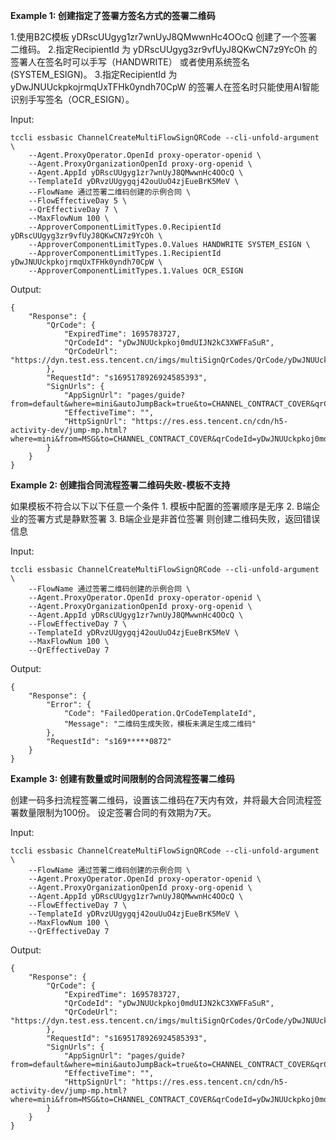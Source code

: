 **Example 1: 创建指定了签署方签名方式的签署二维码**

1.使用B2C模板 yDRscUUgyg1zr7wnUyJ8QMwwnHc4OOcQ 创建了一个签署二维码。
2.指定RecipientId 为 yDRscUUgyg3zr9vfUyJ8QKwCN7z9YcOh 的签署人在签名时可以手写（HANDWRITE） 或者使用系统签名 (SYSTEM_ESIGN)。
3.指定RecipientId 为 yDwJNUUckpkojrmqUxTFHk0yndh70CpW 的签署人在签名时只能使用AI智能识别手写签名（OCR_ESIGN）。

Input: 

```
tccli essbasic ChannelCreateMultiFlowSignQRCode --cli-unfold-argument  \
    --Agent.ProxyOperator.OpenId proxy-operator-openid \
    --Agent.ProxyOrganizationOpenId proxy-org-openid \
    --Agent.AppId yDRscUUgyg1zr7wnUyJ8QMwwnHc4OOcQ \
    --TemplateId yDRvzUUgygqj42ouUuO4zjEueBrK5MeV \
    --FlowName 通过签署二维码创建的示例合同 \
    --FlowEffectiveDay 5 \
    --QrEffectiveDay 7 \
    --MaxFlowNum 100 \
    --ApproverComponentLimitTypes.0.RecipientId yDRscUUgyg3zr9vfUyJ8QKwCN7z9YcOh \
    --ApproverComponentLimitTypes.0.Values HANDWRITE SYSTEM_ESIGN \
    --ApproverComponentLimitTypes.1.RecipientId yDwJNUUckpkojrmqUxTFHk0yndh70CpW \
    --ApproverComponentLimitTypes.1.Values OCR_ESIGN
```

Output: 
```
{
    "Response": {
        "QrCode": {
            "ExpiredTime": 1695783727,
            "QrCodeId": "yDwJNUUckpkoj0mdUIJN2kC3XWFFaSuR",
            "QrCodeUrl": "https://dyn.test.ess.tencent.cn/imgs/multiSignQrCodes/QrCode/yDwJNUUckpkoj0mdUIJN2kC3XWFFaSuR.png"
        },
        "RequestId": "s1695178926924585393",
        "SignUrls": {
            "AppSignUrl": "pages/guide?from=default&where=mini&autoJumpBack=true&to=CHANNEL_CONTRACT_COVER&qrCodeId=yDwJNUUckpkoj0mdUIJN2kC3XWFFaSuR&expiredTime=1695783727",
            "EffectiveTime": "",
            "HttpSignUrl": "https://res.ess.tencent.cn/cdn/h5-activity-dev/jump-mp.html?where=mini&from=MSG&to=CHANNEL_CONTRACT_COVER&qrCodeId=yDwJNUUckpkoj0mdUIJN2kC3XWFFaSuR&expiredTime=1695783727"
        }
    }
}
```

**Example 2: 创建指合同流程签署二维码失败-模板不支持**

如果模板不符合以下以下任意一个条件 1. 模板中配置的签署顺序是无序 2. B端企业的签署方式是静默签署 3. B端企业是非首位签署 则创建二维码失败，返回错误信息


Input: 

```
tccli essbasic ChannelCreateMultiFlowSignQRCode --cli-unfold-argument  \
    --FlowName 通过签署二维码创建的示例合同 \
    --Agent.ProxyOperator.OpenId proxy-operator-openid \
    --Agent.ProxyOrganizationOpenId proxy-org-openid \
    --Agent.AppId yDRscUUgyg1zr7wnUyJ8QMwwnHc4OOcQ \
    --FlowEffectiveDay 7 \
    --TemplateId yDRvzUUgygqj42ouUuO4zjEueBrK5MeV \
    --MaxFlowNum 100 \
    --QrEffectiveDay 7
```

Output: 
```
{
    "Response": {
        "Error": {
            "Code": "FailedOperation.QrCodeTemplateId",
            "Message": "二维码生成失败，模板未满足生成二维码"
        },
        "RequestId": "s169*****0872"
    }
}
```

**Example 3: 创建有数量或时间限制的合同流程签署二维码**

创建一码多扫流程签署二维码，设置该二维码在7天内有效，并将最大合同流程签署数量限制为100份。 设定签署合同的有效期为7天。


Input: 

```
tccli essbasic ChannelCreateMultiFlowSignQRCode --cli-unfold-argument  \
    --FlowName 通过签署二维码创建的示例合同 \
    --Agent.ProxyOperator.OpenId proxy-operator-openid \
    --Agent.ProxyOrganizationOpenId proxy-org-openid \
    --Agent.AppId yDRscUUgyg1zr7wnUyJ8QMwwnHc4OOcQ \
    --FlowEffectiveDay 7 \
    --TemplateId yDRvzUUgygqj42ouUuO4zjEueBrK5MeV \
    --MaxFlowNum 100 \
    --QrEffectiveDay 7
```

Output: 
```
{
    "Response": {
        "QrCode": {
            "ExpiredTime": 1695783727,
            "QrCodeId": "yDwJNUUckpkoj0mdUIJN2kC3XWFFaSuR",
            "QrCodeUrl": "https://dyn.test.ess.tencent.cn/imgs/multiSignQrCodes/QrCode/yDwJNUUckpkoj0mdUIJN2kC3XWFFaSuR.png"
        },
        "RequestId": "s1695178926924585393",
        "SignUrls": {
            "AppSignUrl": "pages/guide?from=default&where=mini&autoJumpBack=true&to=CHANNEL_CONTRACT_COVER&qrCodeId=yDwJNUUckpkoj0mdUIJN2kC3XWFFaSuR&expiredTime=1695783727",
            "EffectiveTime": "",
            "HttpSignUrl": "https://res.ess.tencent.cn/cdn/h5-activity-dev/jump-mp.html?where=mini&from=MSG&to=CHANNEL_CONTRACT_COVER&qrCodeId=yDwJNUUckpkoj0mdUIJN2kC3XWFFaSuR&expiredTime=1695783727"
        }
    }
}
```


